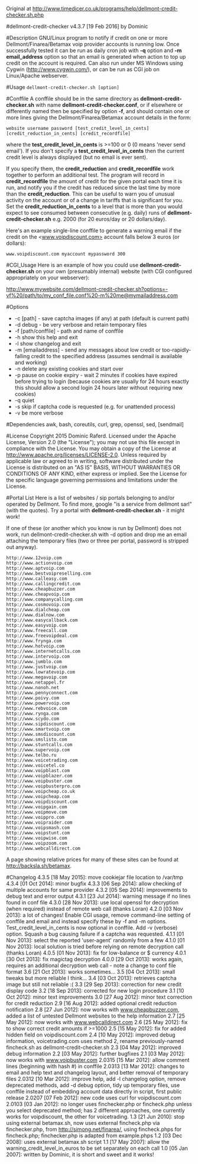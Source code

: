 Original at <http://www.timedicer.co.uk/programs/help/dellmont-credit-checker.sh.php>

#dellmont-credit-checker v4.3.7 [19 Feb 2016] by Dominic

#Description
GNU/Linux program to notify if credit on one or more Dellmont/Finarea/Betamax voip provider accounts is running low. Once successfully tested it can be run as daily cron job with **-q** option and **-m email_address** option so that an email is generated when action to top up credit on the account is required. Can also run under MS Windows using Cygwin (<http://www.cygwin.com/>), or can be run as CGI job on Linux/Apache webserver.

#Usage
```dellmont-credit-checker.sh [option]```

#Conffile
A conffile should be in the same directory as **dellmont-credit-checker.sh** with name **dellmont-credit-checker.conf**, or if elsewhere or differently named then be specified by option **-f**, and should contain one or more lines giving the Dellmont/Finarea/Betamax account details in the form:

```website username password [test_credit_level_in_cents] [credit_reduction_in_cents] [credit_recordfile]```

where the **test_credit_level_in_cents** is >=100 or 0 (0 means 'never send email'). If you don't specify a **test_credit_level_in_cents** then the current credit level is always displayed (but no email is ever sent).

If you specify them, the **credit_reduction** and **credit_recordfile** work together to perform an additional test. The program will record in **credit_recordfile** the amount of credit for the given portal each time it is run, and notify you if the credit has reduced since the last time by more than the **credit_reduction**. This can be useful to warn you of unusual activity on the account or of a change in tariffs that is significant for you. Set the **credit_reduction_in_cents** to a level that is more than you would expect to see consumed between consecutive (e.g. daily) runs of **dellmont-credit-checker.sh** e.g. 2000 (for 20 euros/day or 20 dollars/day).

Here's an example single-line conffile to generate a warning email if the credit on the <www.voipdiscount.com> account falls below 3 euros (or dollars):

```www.voipdiscount.com myaccount mypassword 300```

#CGI_Usage
Here is an example of how you could use **dellmont-credit-checker.sh** on your own (presumably internal) website (with CGI configured appropriately on your webserver):

http://www.mywebsite.com/dellmont-credit-checker.sh?options=-vf%20/path/to/my_conf_file.conf%20-m%20me@mymailaddress.com

#Options

- -c [path] - save captcha images (if any) at path (default is current path)
- -d debug - be very verbose and retain temporary files
- -f [path/conffile] - path and name of conffile
- -h show this help and exit
- -l show changelog and exit
- -m [emailaddress] - send any messages about low credit or too-rapidly-falling credit to the specified address (assumes sendmail is available and working)
- -n delete any existing cookies and start over
- -p pause on cookie expiry - wait 2 minutes if cookies have expired before trying to login (because cookies are usually for 24 hours exactly this should allow a second login 24 hours later without requiring new cookies)
- -q quiet
- -s skip if captcha code is requested (e.g. for unattended process)
- -v be more verbose

#Dependencies
awk, bash, coreutils, curl, grep, openssl, sed, [sendmail]

#License
Copyright 2015 Dominic Raferd. Licensed under the Apache License, Version 2.0 (the "License"); you may not use this file except in compliance with the License. You may obtain a copy of the License at http://www.apache.org/licenses/LICENSE-2.0. Unless required by applicable law or agreed to in writing, software distributed under the License is distributed on an "AS IS" BASIS, WITHOUT WARRANTIES OR CONDITIONS OF ANY KIND, either express or implied. See the License for the specific language governing permissions and limitations under the License.

#Portal List
Here is a list of websites / sip portals belonging to and/or operated by Dellmont. To find more, google "is a service from dellmont sarl" (with the quotes). Try a portal with **dellmont-credit-checker.sh** - it might work!

If one of these (or another which you know is run by Dellmont) does not work, run dellmont-credit-checker.sh with -d option and drop me an email attaching the temporary files (two or three per portal, password is stripped out anyway).

	http://www.12voip.com
	http://www.actionvoip.com
	http://www.aptvoip.com
	http://www.bestvoipreselling.com
	http://www.calleasy.com
	http://www.callingcredit.com
	http://www.cheapbuzzer.com
	http://www.cheapvoip.com
	http://www.companycalling.com
	http://www.cosmovoip.com
	http://www.dialcheap.com
	http://www.dialnow.com
	http://www.easycallback.com
	http://www.easyvoip.com
	http://www.freecall.com
	http://www.freevoipdeal.com
	http://www.frynga.com
	http://www.hotvoip.com
	http://www.internetcalls.com
	http://www.intervoip.com
	http://www.jumblo.com
	http://www.justvoip.com
	http://www.lowratevoip.com
	http://www.megavoip.com
	http://www.netappel.fr
	http://www.nonoh.net
	http://www.pennyconnect.com
	http://www.poivy.com
	http://www.powervoip.com
	http://www.rebvoice.com
	http://www.rynga.com
	http://www.scydo.com
	http://www.sipdiscount.com
	http://www.smartvoip.com
	http://www.smsdiscount.com
	http://www.smslisto.com
	http://www.stuntcalls.com
	http://www.supervoip.com
	http://www.telbo.ru
	http://www.voicetrading.com
	http://www.voicetel.co
	http://www.voipblast.com
	http://www.voipblazer.com
	http://www.voipbuster.com
	http://www.voipbusterpro.com
	http://www.voipcheap.co.uk
	http://www.voipcheap.com
	http://www.voipdiscount.com
	http://www.voipgain.com
	http://www.voipmove.com
	http://www.voippro.com
	http://www.voipraider.com
	http://www.voipsmash.com
	http://www.voipstunt.com
	http://www.voipwise.com
	http://www.voipzoom.com
	http://www.webcalldirect.com

A page showing relative prices for many of these sites can be found at <http://backsla.sh/betamax>.

#Changelog
    4.3.5 [18 May 2015]: move cookiejar file location to /var/tmp
	4.3.4 [01 Oct 2014]: minor bugfix
	4.3.3 [06 Sep 2014]: allow checking of multiple accounts for same provider
	4.3.2 [05 Sep 2014]: improvements to debug text and error output
	4.3.1 [23 Jul 2014]: warning message if no lines found in conf file
	4.3.0 [28 Nov 2013]: use local openssl for decryption (when required) instead of remote web call (thanks Loran)
	4.2.0 [03 Nov 2013]: a lot of changes! Enable CGI usage, remove command-line setting of conffile and email and instead specify these by -f and -m options. Test_credit_level_in_cents is now optional in conffile. Add -v (verbose) option. Squash a bug causing failure if a captcha was requested.
	4.1.1 [01 Nov 2013]: select the reported 'user-agent' randomly from a few
	4.1.0 [01 Nov 2013]: local solution is tried before relying on remote decryption call (thanks Loran)
	4.0.5 [01 Nov 2013]: fix for low-balance or $ currency
	4.0.1 [30 Oct 2013]: fix magictag decryption
	4.0.0 [29 Oct 2013]: works again, requires an additional decryption web call - note a change to conf file format
	3.6 [21 Oct 2013]: works sometimes...
	3.5 [04 Oct 2013]: small tweaks but more reliable I think...
	3.4 [03 Oct 2013]: retrieves captcha image but still not reliable :(
	3.3 [29 Sep 2013]: correction for new credit display code
	3.2 [18 Sep 2013]: corrected for new login procedure
	3.1 [10 Oct 2012]: minor text improvements
	3.0 [27 Aug 2012]: minor text correction for credit reduction
	2.9 [16 Aug 2012]: added optional credit reduction notification
	2.8 [27 Jun 2012]: now works with www.cheapbuzzer.com, added a list of untested Dellmont websites to the help information
	2.7 [25 May 2012]: now works with www.webcalldirect.com
	2.6 [25 May 2012]: fix to show correct credit amounts if >=1000
	2.5 [15 May 2012]: fix for added hidden field on voipdiscount.com
	2.4 [10 May 2012]: improved debug information, voicetrading.com uses method 2, rename previously-named fincheck.sh as dellmont-credit-checker.sh
	2.3 [04 May 2012]: improved debug information
	2.2 [03 May 2012]: further bugfixes
	2.1 [03 May 2012]: now works with www.voipbuster.com
	2.0315 [15 Mar 2012]: allow comment lines (beginning with hash #) in conffile
	2.0313 [13 Mar 2012]: changes to email and help text and changelog layout, and better removal of temporary files
	2.0312 [10 Mar 2012]: improve help, add -l changelog option, remove deprecated methods, add -d debug option, tidy up temporary files, use conffile instead of embedding account data directly in script, first public release
	2.0207 [07 Feb 2012]: new code uses curl for voipdiscount.com
	2.0103 [03 Jan 2012]: no longer uses finchecker.php or fincheck.php unless you select deprecated method; has 2 different approaches, one currently works for voipdiscount, the other for voicetrading.
	1.3 [21 Jun 2010]: stop using external betamax.sh, now uses external fincheck.php via finchecker.php, from http://simong.net/finarea/, using fincheck.phps for fincheck.php; finchecker.php is adapted from example.phps
	1.2 [03 Dec 2008]: uses external betamax.sh script
	1.1 [17 May 2007]: allow the warning_credit_level_in_euros to be set separately on each call
	1.0 [05 Jan 2007]: written by Dominic, it is short and sweet and it works!

